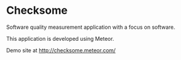 # Checksome
Software quality measurement application with a focus on software.

This application is developed using Meteor.

Demo site at http://checksome.meteor.com/
